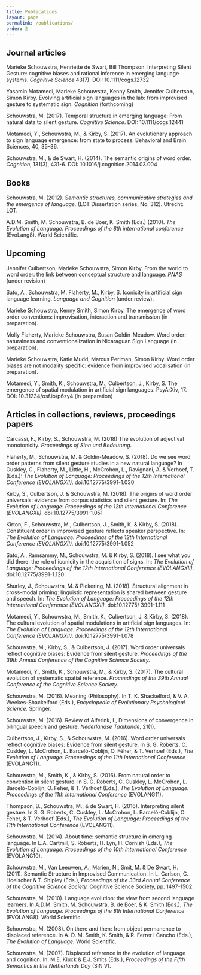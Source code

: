```yaml
---
title: Publications
layout: page
permalink: /publications/
order: 2
---
```

## Journal articles

Marieke Schouwstra, Henriette de Swart, Bill Thompson. Interpreting Silent Gesture: cognitive biases and rational inference in emerging language systems. *Cognitive Science* 43(7). DOI: 10.1111/cogs.12732

Yasamin Motamedi, Marieke Schouwstra, Kenny Smith, Jennifer Culbertson, Simon Kirby. Evolving artificial sign languages in the lab: from improvised gesture to systematic sign. *Cognition* (forthcoming)

Schouwstra, M. (2017). Temporal structure in emerging language: From natural data to silent gesture. *Cognitive Science*. DOI: 10.1111/cogs.12441

Motamedi, Y., Schouwstra, M., & Kirby, S. (2017). An evolutionary approach to sign language emergence: from state to process. Behavioral and Brain Sciences, 40, 35–36. 

Schouwstra, M., & de Swart, H. (2014). The semantic origins of word order. *Cognition*, 131(3), 431-6. DOI: 10.1016/j.cognition.2014.03.004


## Books

Schouwstra, M. (2012). *Semantic structures, communicative strategies and the emergence of language.* (LOT Dissertation series; No. 312). Utrecht: LOT.

A.D.M. Smith, M. Schouwstra, B. de Boer, K. Smith (Eds.) (2010).  *The Evolution of Language. Proceedings of the 8th international conference* (EvoLang8). World Scientific.


## Upcoming


Jennifer Culbertson, Marieke Schouwstra, Simon Kirby. From the world to word order: the link between conceptual structure and language. *PNAS* (under revision)

Sato, A., Schouwstra, M. Flaherty, M., Kirby, S. Iconicity in artificial sign language learning. *Language and Cognition* (under review).

Marieke Schouwstra, Kenny Smith, Simon Kirby. The emergence of word order conventions: improvisation, interaction and transmission (in preparation).

Molly Flaherty, Marieke Schouwstra, Susan Goldin-Meadow. Word order: naturalness and conventionalization in Nicaraguan Sign Language (in preparation).

Marieke Schouwstra, Katie Mudd, Marcus Perlman, Simon Kirby. Word order biases are not modality specific: evidence from improvised vocalisation (in preparation).

Motamedi, Y., Smith, K., Schouwstra, M., Culbertson, J., Kirby, S. The emergence of spatial modulation in artificial sign languages. PsyArXiv, 17. DOI: 10.31234/osf.io/p6zy4 (in preparation)

## Articles in collections, reviews, proceedings papers

Carcassi, F., Kirby, S., Schouwstra, M. (2018)  The evolution of adjectival monotonicity. *Proceedings of Sinn und Bedeutung*.

Flaherty, M., Schouwstra, M. & Goldin-Meadow, S. (2018). Do we see word order patterns from silent gesture studies in a new natural language? In Cuskley, C., Flaherty, M., Little, H., McCrohon, L., Ravignani, A. & Verhoef, T. (Eds.):  *The Evolution of Language: Proceedings of the 12th International Conference (EVOLANGXII)*. doi:10.12775/3991-1.030

Kirby, S., Culbertson, J. & Schouwstra, M. (2018). The origins of word order universals: evidence from corpus statistics and silent gesture. In: *The Evolution of Language: Proceedings of the 12th International Conference (EVOLANGXII)*. doi:10.12775/3991-1.051

Kirton, F., Schouwstra, M., Culbertson, J., Smith, K. & Kirby, S. (2018). Constituent order in improvised gesture reflects speaker perspective. In: *The Evolution of Language: Proceedings of the 12th International Conference (EVOLANGXII).* doi:10.12775/3991-1.052

Sato, A., Ramsammy, M., Schouwstra, M. & Kirby, S. (2018). I see what you did there: the role of iconicity in the acquisition of signs. In: *The Evolution of Language: Proceedings of the 12th International Conference (EVOLANGXII)*. doi:10.12775/3991-1.120

Shurley, J., Schouwstra, M. & Pickering, M. (2018). Structural alignment in cross-modal priming: linguistic representation is shared between gesture and speech. In: *The Evolution of Language: Proceedings of the 12th International Conference (EVOLANGXII).* doi:10.12775/ 3991-1.111

Motamedi, Y., Schouwstra, M., Smith, K., Culbertson, J. & Kirby, S. (2018). The cultural evolution of spatial modulations in artificial sign languages. In: *The Evolution of Language: Proceedings of the 12th International Conference (EVOLANGXII).* doi:10.12775/3991-1.078

Schouwstra, M., Kirby, S., & Culbertson, J. (2017). Word order universals reflect cognitive biases: Evidence from silent gesture. *Proceedings of the 39th Annual Conference of the Cognitive Science Society.*

Motamedi, Y., Smith, K., Schouwstra, M., & Kirby, S. (2017).  The cultural evolution of systematic spatial reference. *Proceedings of the 39th Annual Conference of the Cognitive Science Society.* 

Schouwstra, M. (2016). Meaning (Philosophy). In T. K. Shackelford, & V. A. Weekes-Shackelford (Eds.), *Encyclopedia of Evolutionary Psychological Science.* Springer.

Schouwstra, M. (2016). Review of Alferink, I., Dimensions of convergence in bilingual speech and gesture. *Nederlandse Taalkunde*, 21(1).

Culbertson, J., Kirby, S., & Schouwstra, M. (2016). Word order universals reflect cognitive biases: Evidence from silent gesture. In S. G. Roberts, C. Cuskley, L. McCrohon, L. Barceló-Coblijn, O. Féher, & T. Verhoef (Eds.),  *The Evolution of Language: Proceedings of the 11th International Conference* (EVOLANG11).

Schouwstra, M., Smith, K., & Kirby, S. (2016). From natural order to convention in silent gesture. In S. G. Roberts, C. Cuskley, L. McCrohon, L. Barceló-Coblijn, O. Feher, & T. Verhoef (Eds.), *The Evolution of Language: Proceedings of the 11th International Conference* (EVOLANG11).

Thompson, B., Schouwstra, M., & de Swart, H. (2016). Interpreting silent gesture. In S. G. Roberts, C. Cuskley, L. McCrohon, L. Barceló-Coblijn, O. Feher, & T. Verhoef (Eds.),  *The Evolution of Language: Proceedings of the 11th International Conference* (EVOLANG11).

Schouwstra, M. (2014). About time: semantic structure in emerging language. In E.A. Cartmill, S. Roberts, H. Lyn, H. Cornish (Eds.),  *The Evolution of Language: Proceedings of the 10th International Conference* (EVOLANG10).

Schouwstra, M., Van Leeuwen, A., Marien, N., Smit, M. & De Swart, H. (2011). Semantic Structure in Improvised Communication. In L. Carlson, C. Hoelscher & T. Shipley (Eds.), *Proceedings of the 33rd Annual Conference of the Cognitive Science Society.* Cognitive Science Society, pp. 1497-1502. 

Schouwstra, M. (2010). Language evolution: the view from second language learners. In A.D.M. Smith, M. Schouwstra, B. de Boer, & K. Smith (Eds.),  *The Evolution of Language: Proceedings of the 8th International Conference* (EVOLANG8). World Scientific.

Schouwstra, M. (2008). On there and then: from object permanence to displaced reference. In A. D. M. Smith, K. Smith, & R. Ferrer i Cancho (Eds.),  *The Evolution of Language.* World Scientific. 

Schouwstra, M. (2007). Displaced reference in the evolution of language and cognition. In: M.E. Kluck & E.J. Smits (Eds.), *Proceedings of the Fifth Semantics in the Netherlands Day* (SiN V).

